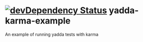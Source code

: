 [![devDependency Status](https://david-dm.org/zpratt/yadda-karma-example/dev-status.svg?theme=shields.io)](https://david-dm.org/zpratt/yadda-karma-example#info=devDependencies)
yadda-karma-example
===================

An example of running yadda tests with karma
